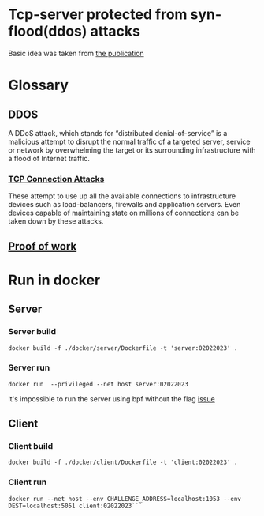 # Tcp-server protected from syn-flood(ddos) attacks
Basic idea was taken from [the publication]( https://www.csc.kth.se/utbildning/kth/kurser/DD143X/dkand12/Group5Mikael/final/Jonatan_Landsberg_and_Anton_Lundqvist.pdf)
# Glossary

## DDOS

A DDoS attack, which stands for “distributed denial-of-service” is a malicious attempt to disrupt the normal traffic of a targeted server, service or network by overwhelming the target or its surrounding infrastructure with a flood of Internet traffic.

### [TCP Connection Attacks](https://blog.radware.com/security/2019/11/threat-alert-tcp-reflection-attacks/)

These attempt to use up all the available connections to infrastructure devices such as load-balancers, firewalls and application servers. Even devices capable of maintaining state on millions of connections can be taken down by these attacks.

## [Proof of work](https://en.wikipedia.org/wiki/Proof_of_work)

# Run in docker
## Server
### Server build
```
docker build -f ./docker/server/Dockerfile -t 'server:02022023' .
```
### Server run
```
docker run  --privileged --net host server:02022023
```
it's impossible to run the server using bpf without the flag
[issue](https://github.com/falcosecurity/falco/issues/1299)

## Client
### Client build
```
docker build -f ./docker/client/Dockerfile -t 'client:02022023' .
```
### Client run

```
docker run --net host --env CHALLENGE_ADDRESS=localhost:1053 --env DEST=localhost:5051 client:02022023```